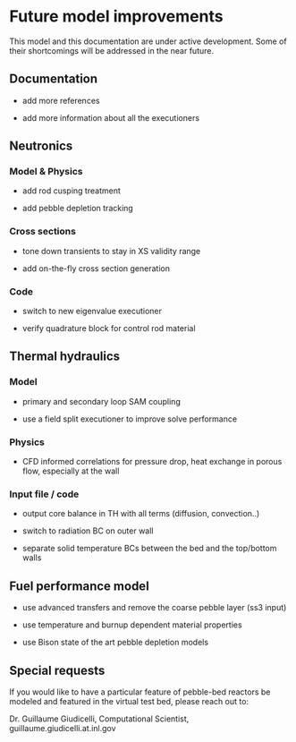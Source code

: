 # Future model improvements

This model and this documentation are under active development. Some of their shortcomings
will be addressed in the near future.

## Documentation

- add more references

- add more information about all the executioners


## Neutronics

### Model & Physics

- add rod cusping treatment

- add pebble depletion tracking

### Cross sections

- tone down transients to stay in XS validity range

- add on-the-fly cross section generation

### Code

- switch to new eigenvalue executioner

- verify quadrature block for control rod material

## Thermal hydraulics

### Model

- primary and secondary loop SAM coupling

- use a field split executioner to improve solve performance

### Physics

- CFD informed correlations for pressure drop, heat exchange in porous flow, especially at the wall

### Input file / code

- output core balance in TH with all terms (diffusion, convection..)

- switch to radiation BC on outer wall

- separate solid temperature BCs between the bed and the top/bottom walls

## Fuel performance model

- use advanced transfers and remove the coarse pebble layer (ss3 input)

- use temperature and burnup dependent material properties

- use Bison state of the art pebble depletion models


## Special requests

If you would like to have a particular feature of pebble-bed reactors
be modeled and featured in the virtual test bed, please reach out to:

Dr. Guillaume Giudicelli, Computational Scientist, guillaume.giudicelli.at.inl.gov
